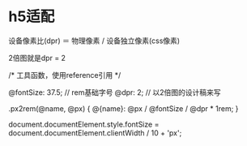 # h5适配

<meta name="viewport" content="width=device-width, initial-scale=1, maximum-scale=1">

设备像素比(dpr) ＝ 物理像素 / 设备独立像素(css像素)

2倍图就是dpr = 2

/* 工具函数，使用reference引用 */

@fontSize: 37.5; // rem基础字号
@dpr: 2; // 以2倍图的设计稿来写

.px2rem(@name, @px) {
  @{name}: @px / @fontSize / @dpr * 1rem;
}

document.documentElement.style.fontSize = document.documentElement.clientWidth / 10 + 'px';
